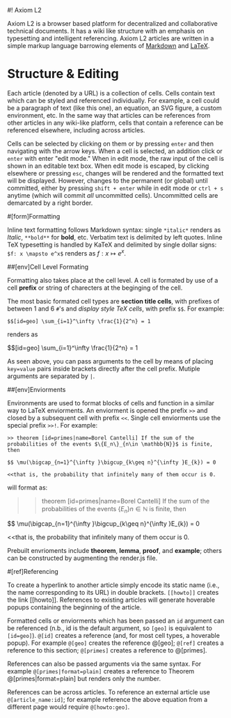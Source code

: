 #! Axiom L2

Axiom L2 is a browser based platform for decentralized and collaborative technical documents. It has a wiki like structure with an emphasis on typesetting and intelligent referencing. Axiom L2 articles are written in a simple markup language barrowing elements of [Markdown](https://en.wikipedia.org/wiki/Markdown) and [LaTeX](https://www.latex-project.org/).

# Structure & Editing 

Each article (denoted by a URL) is a collection of cells. Cells contain text which can be styled and referenced individually. For example, a cell could be a paragraph of text (like this one), an equation, an SVG figure, a custom environment, etc. In the same way that articles can be references from other articles in any wiki-like platform, cells that contain a reference can be referenced elsewhere, including across articles. 

Cells can be selected by clicking on them or by pressing `enter` and then navigating with the arrow keys. When a cell is selected, an addition click or `enter` with enter "edit mode." When in edit mode, the raw input of the cell is shown in an editable text box. When edit mode is escaped, by clicking elsewhere or pressing `esc`, changes will be rendered and the formatted text will be displayed. However, changes to the permanent (or global) until committed, either by pressing `shift + enter` while in edit mode or `ctrl + s` anytime (which will commit *all* uncommitted cells). Uncommitted cells are demarcated by a right border.

#[form]Formatting 

Inline text formatting follows Markdown syntax: single `*italic*` renders as *Italic*, `**bold**` for **bold**, etc. Verbatim text is delimited by left quotes. Inline TeX typesetting is handled by KaTeX and delimited by single dollar signs: `$f: x \mapsto e^x$` renders as $f: x \mapsto e^x$.

##[env]Cell Level Formating

Formatting also takes place at the cell level. A cell is formated by use of a cell **prefix** or string of charecters at the beginging of the cell. 

 The most basic formated cell types are **section title cells**, with prefixes of between 1 and 6 `#`'s and *display style TeX cells*, with prefix `$$`. For example:

`$$[id=geo] \sum_{i=1}^\infty \frac{1}{2^n} = 1`

renders as

$$[id=geo] \sum_{i=1}^\infty \frac{1}{2^n} = 1

As seen above, you can pass arguments to the cell by means of placing `key=value` pairs inside brackets directly after the cell prefix. Mutiple arguments are separated by `|`.

##[env]Enviorments

Environments are used to format blocks of cells and function in a similar way to LaTeX enviorments. An enviorment is opened the prefix `>>` and closed by a subsequent cell with prefix `<<`. Single cell enviorments use the special prefix `>>!`. For example:

`>> theorem [id=primes|name=Borel Cantelli] If the sum of the probabilities of the events $\{E_n\}_{n\in \mathbb{N}}$ is finite, then`

`$$ \mu(\bigcap_{n=1}^{\infty }\bigcup_{k\geq n}^{\infty }E_{k}) = 0`

`<<that is, the probability that infinitely many of them occur is 0.`

will format as:

>> theorem [id=primes|name=Borel Cantelli] If the sum of the probabilities of the events $\{E_n\}{n\in \mathbb{N}}$ is finite, then

$$ \mu(\bigcap_{n=1}^{\infty }\bigcup_{k\geq n}^{\infty }E_{k}) = 0

<<that is, the probability that infinitely many of them occur is 0.

Prebuilt envrioments include **theorem**, **lemma**, **proof**, and **example**; others can be constructed by augmenting the render.js file.


#[ref]Referencing 

To create a hyperlink to another article simply encode its static name (i.e., the name corresponding to its URL) in double brackets. `[[howto]]` creates the link [[howto]]. References to existing articles will generate hoverable popups containing the beginning of the article. 

Formatted cells or enviorments which has been passed an `id` argument can be referenced (n.b., id is the default argument, so `[geo]` is equivalent to `[id=geo]`). `@[id]` creates a reference (and, for most cell types, a hoverable popup). For example `@[geo]` creates the reference @[geo]; `@[ref]` creates a reference to this section; `@[primes]` creates a reference to @[primes].

References can also be passed arguments via the same syntax. For example `@[primes|format=plain]` creates a reference to Theorem @[primes|format=plain] but renders only the number.

References can be across articles. To reference an external article use `@[article_name:id]`; for example reference the above equation from a different page would require `@[howto:geo]`.


